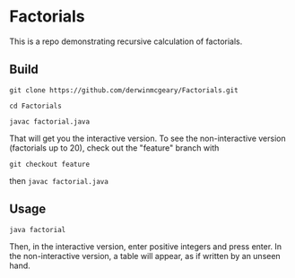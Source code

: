# Factorials

This is a repo demonstrating recursive calculation of factorials.

## Build

`git clone https://github.com/derwinmcgeary/Factorials.git`

`cd Factorials`

`javac factorial.java`

That will get you the interactive version. To see the non-interactive version (factorials up to 20), check out the "feature" branch with

`git checkout feature`

then `javac factorial.java`

## Usage

`java factorial`

Then, in the interactive version, enter positive integers and press enter. In the non-interactive version, a table will appear, as if written by an unseen hand.
